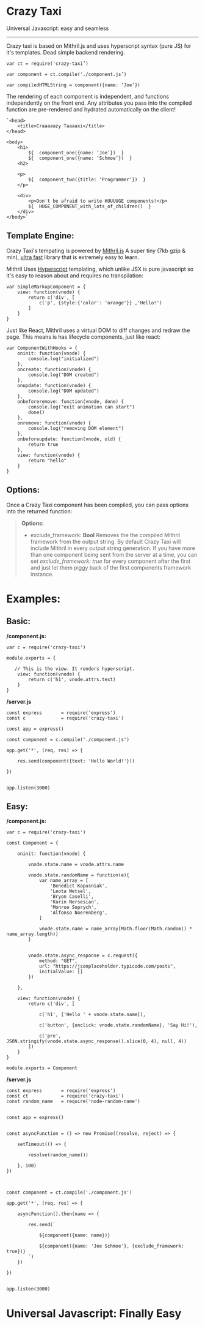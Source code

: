 Crazy Taxi
========
Universal Javascript: easy and seamless

----------

Crazy taxi is based on Mithril.js and uses hyperscript syntax (pure JS) for it's templates.  Dead simple backend rendering.

	var ct = require('crazy-taxi’)

	var component = ct.compile('./component.js’)
	
	var compiledHTMLString = component({name: ‘Joe’})



The rendering of each component is independent, and functions independently on the front end.  Any attributes you pass into the compiled function are pre-rendered and hydrated automatically on the client!

	`<head>
		<title>Craaaaazy Taaaaxi</title>
	</head>
	
	<body>
	 	<h1>
			${  component_one({name: ‘Joe’})  }
			${  component_one({name: ‘Schmoe’})  }
		<h2>
		
		<p>
			${  component_two({title: ‘Programmer’})  }
		</p>

		<div>
			<p>Don't be afraid to write HUUUUGE components!</p>
			${  HUGE_COMPONENT_with_lots_of_children()  }
		</div>
	</body>`


Template Engine:
------------------------
Crazy Taxi's tempating is powered by [Mithril.js](https://github.com/lhorie/mithril.js/tree/rewrite)  A super tiny (7kb gzip & min), [ultra fast](http://mithril.js.org/benchmarks.html) library that is extremely easy to learn. 

Mithril Uses [Hyperscript](https://github.com/dominictarr/hyperscript) templating, which unlike JSX is pure javascript so it's easy to reason about and requires no transpilation:

	var SimpleMarkupComponent = {
	    view: function(vnode) {
	        return c('div', [ 
		        c('p', {style:{'color': 'orange'}} ,'Hello!')
	        ]
	    }
	}



Just like React, Mithril uses a virtual DOM to diff changes and redraw the page.  This means is has lifecycle components, just like react:

	var ComponentWithHooks = {
	    oninit: function(vnode) {
	        console.log("initialized")
	    },
	    oncreate: function(vnode) {
	        console.log("DOM created")
	    },
	    onupdate: function(vnode) {
	        console.log("DOM updated")
	    },
	    onbeforeremove: function(vnode, done) {
	        console.log("exit animation can start")
	        done()
	    },
	    onremove: function(vnode) {
	        console.log("removing DOM element")
	    },
	    onbeforeupdate: function(vnode, old) {
	        return true
	    },
	    view: function(vnode) {
	        return "hello"
	    }
	}

Options:
------------
Once a Crazy Taxi component has been compiled, you can pass options into the returned function:

> **Options:**
> 
> - exclude_framework: **Bool** 
> Removes the the compiled Mithril framework from the output string. By default Crazy Taxi will include Mithril in every output string generation. If you have more than one component being sent from the server at a time, you can set *exclude_framework: true* for every component after the first and just let them piggy back of the first components framework instance.



Examples:
=========

Basic:
--------
**/component.js:**
		
	var c = require('crazy-taxi')
	
	module.exports = {
	   
	   // This is the view. It renders hyperscript.
	    view: function(vnode) {
	        return c('h1', vnode.attrs.text)
	    }
	}
**/server.js**

	const express 		= require('express')
	const c 			= require('crazy-taxi')
	
	const app = express()

	const component = c.compile('./component.js')
	
	app.get('*', (req, res) => {
	
		res.send(component({text: 'Hello World!'}))
	
	})
	

	app.listen(3000)

Easy:
--------
**/component.js:**

	var c = require('crazy-taxi')
	
	const Component = {
	
	    oninit: function(vnode) { 
	    
	        vnode.state.name = vnode.attrs.name

	        vnode.state.randomName = function(e){
	            var name_array = [
	                'Benedict Kapusniak',
	                'Leota Wetsel',
	                'Bryon Caselli',
	                'Karin Nersesian',
	                'Monroe Soprych',
	                'Alfonso Noerenberg',
	            ]
	            
	            vnode.state.name = name_array[Math.floor(Math.random() * name_array.length)]
	        }
	
	   
	        vnode.state.async_response = c.request({
	            method: "GET",
	            url: "https://jsonplaceholder.typicode.com/posts",
	            initialValue: []
	        })
	
	    },
	   
	    view: function(vnode) {
	        return c('div', [
	
	        	c('h1', ['Hello ' + vnode.state.name]),
	
	            c('button', {onclick: vnode.state.randomName}, 'Say Hi!'),
	
	            c('pre', JSON.stringify(vnode.state.async_response().slice(0, 4), null, 4))
	        ])
	    }
	}
	
	module.exports = Component 



**/server.js**

	const express 		= require('express')
	const ct 			= require('crazy-taxi')
	const random_name 	= require('node-random-name')
	
	
	const app = express()
	
	
	const asyncFunction = () => new Promise((resolve, reject) => {
		
		setTimeout(() => {
	
			resolve(random_name())
	
		}, 100)
	})
	
	
	
	const component = ct.compile('./component.js')
	
	app.get('*', (req, res) => {
	
		asyncFunction().then(name => {
	
			res.send(`
	
				${component({name: name})}
	
				${component({name: 'Joe Schmoe'}, {exclude_framework: true})}
			`)
		})
	
	})
	
	
	app.listen(3000)


Universal Javascript: Finally Easy
===========================
